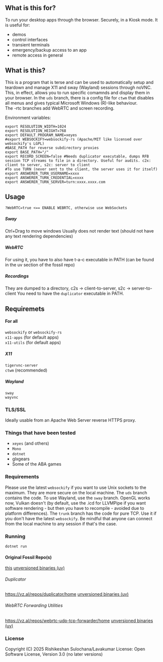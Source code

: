 ## What is this for? 
To run your desktop apps through the browser. Securely, in a Kiosk mode. It is useful for:
 - demos  
 - control interfaces  
 - transient terminals  
 - emergency/backup access to an app  
 - remote access in general  

## What is this?
This is a program that is terse and can be used to automatically setup and teardown and manage X11 and sway (Wayland) sessions through noVNC. This, in effect, allows you to run specific comamnds and display them in your browser. 
In the `uds` branch, there is a config file for `ctwm` that disables all menus and gives typical Microsoft Windows (R)-like behaviour.   
The -rtc branches add WebRTC and screen recording. 

Environment variables:  
```
export RESOLUTION_WIDTH=1024
export RESOLUTION_HEIGHT=768
export DEFAULT_PROGRAM_NAME=xeyes
#export WEBSOCKIFY=websockify-rs (Apache/MIT like licensed over websockify's LGPL)
#BASE_PATH for reverse subdirectory proxies
export BASE_PATH="/"
export RECORD_SCREEN=false #Needs duplicator executable, dumps RFB session TCP streams to file in a directory. Useful for audits. c2x: client to server, s2c: server to client 
#To use TURN (never sent to the client, the server uses it for itself) 
export ANSWERER_TURN_USERNAME=xxxx 
export ANSWERER_TURN_CREDENTIAL=xxxx 
export ANSWERER_TURN_SERVER=turn:xxxx.xxxx.com 
```

## Usage 
```
?WebRTC=true <== ENABLE WEBRTC, otherwise use WebSockets 
```
##### Sway 
Ctrl+Drag to move windows 
Usually does not render text (should not have any text rendering dependencies) 

##### WebRTC 
For using it, you have to also have t-a-c executable in PATH (can be found in the uv section of the fossil repo) 

##### Recordings 
They are dumped to a directory, c2s -> client-to-server, s2c -> server-to-client 
You need to have the `duplicator` executable in PATH. 

## Requiremets
#### For all  
`websockify` or `websockify-rs`  
`x11-apps` (for default apps)  
`x11-utils` (for default apps)  

##### X11
`tigervnc-server`  
`ctwm` (recommended)  

##### Wayland
`sway`  
`wayvnc`  

### TLS/SSL
Ideally usable from an Apache Web Server reverse HTTPS proxy.

### Things that have been tested 
 - `xeyes` (and others)  
 - `Mono`   
 - `dotnet`  
 - glxgears  
 - Some of the ABA games   

### Requirements
Please use the latest `websockify` if you want to use Unix sockets to the maximum. They are more secure on the local machine. The `uds` branch contains the code. To use Wayland, use the `sway` branch. OpenGL works now, Vulkan doesn't (by default, use the .icd for LLVMPipe if you want software rendering - but then you have to recompile - avoided due to platform differences). 
The `trunk` branch has the code for pure TCP. Use it if you don't have the latest `websockify`. Be mindful that anyone can connect from the local machine to any session if that's the case. 

### Running
`dotnet run` 

#### Original Fossil Repo(s) 
[this](https://vz.al/repos/fw/home) 
[unversioned binaries (uv)](https://vz.al/repos/fw/uv) 

###### Duplicator 
https://vz.al/repos/duplicator/home 
[unversioned binaries (uv)](https://vz.al/repos/duplicator/uv) 

###### WebRTC Forwarding Utilities 
https://vz.al/repos/webrtc-udp-tcp-forwarder/home 
[unversioned binaries (uv)](https://vz.al/repos/webrtc-udp-tcp-forwarder/uv) 

### License
Copyright (C) 2025 Rishikeshan Sulochana/Lavakumar 
License: Open Software License, Version 3.0 (no later versions)
